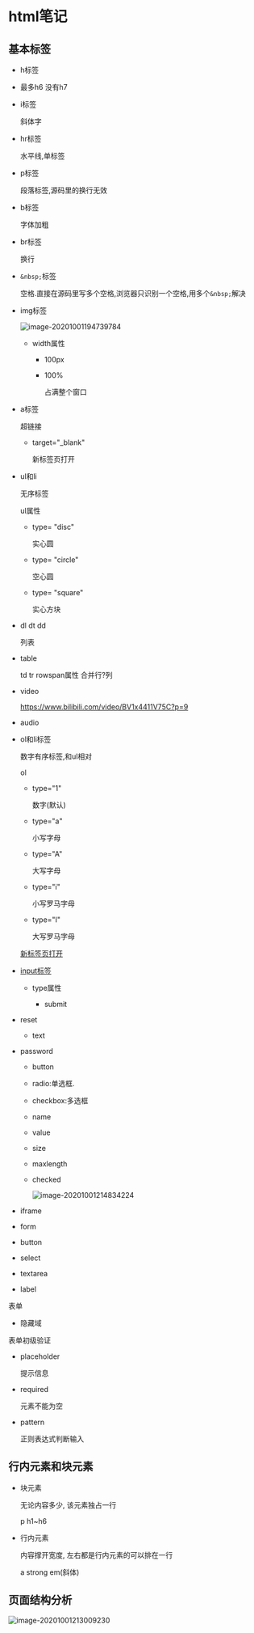 # html笔记

## 基本标签

- h标签
  
- 最多h6 没有h7
  
- i标签

  斜体字

- hr标签

  水平线,单标签

- p标签

  段落标签,源码里的换行无效

- b标签

  字体加粗

- br标签

  换行

- ```&nbsp;```标签

  空格.直接在源码里写多个空格,浏览器只识别一个空格,用多个```&nbsp;```解决

- img标签

  ![image-20201001194739784](img/html/image-20201001194739784.png)

  - width属性 

    - 100px

    - 100%

      占满整个窗口

- a标签

  超链接

  - target="_blank"

    新标签页打开

- ul和li

  无序标签

  ul属性

  - type= "disc"

    实心圆

  - type= "circle"

    空心圆

  - type= "square"

    实心方块

- dl dt dd

  列表

- table

  td tr rowspan属性 合并行?列

- video

  https://www.bilibili.com/video/BV1x4411V75C?p=9

- audio

- ol和li标签

  数字有序标签,和ul相对

  ol

  - type="1"

    数字(默认)

  - type="a"

    小写字母

  - type="A"

    大写字母

  - type="i"

    小写罗马字母

  - type="I"

    大写罗马字母

  <a href="https://www.google.com" target="_blank">新标签页打开</a>

- [input标签](https://www.bilibili.com/video/BV17z4y1D7Yj?p=14)

  - type属性

    - submit
- reset
    - text
- password
    - button
    - radio:单选框.
    - checkbox:多选框

  - name
  
  - value
  
  - size
  
  - maxlength
  
  - checked
  
    ![image-20201001214834224](img/html/image-20201001214834224.png)

- iframe

  

- form

  

- button

- select
- textarea
- label

表单

- 隐藏域

表单初级验证

- placeholder

  提示信息

- required

  元素不能为空

- pattern

  正则表达式判断输入

## 行内元素和块元素

- 块元素

  无论内容多少, 该元素独占一行

  p h1~h6

- 行内元素

  内容撑开宽度, 左右都是行内元素的可以排在一行

  a strong em(斜体)

## 页面结构分析

![image-20201001213009230](img/html/image-20201001213009230.png)

